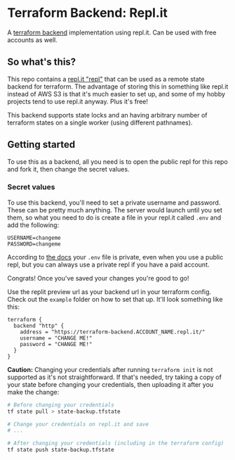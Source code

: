 # Terraform Backend: Repl.it

A [terraform backend](https://www.terraform.io/docs/backends/types/http.html) implementation using repl.it. Can be used with free accounts as well.

## So what's this?

This repo contains a [repl.it "repl"](https://repl.it/site/about) that can be used as a remote state backend for terraform. The advantage of storing this in something like repl.it instead of AWS S3 is that it's much easier to set up, and some of my hobby projects tend to use repl.it anyway. Plus it's free!

This backend supports state locks and an having arbitrary number of terraform states on a single worker (using different pathnames).

## Getting started

To use this as a backend, all you need is to open the public repl for this repo and fork it, then change the secret values.

### Secret values

To use this backend, you'll need to set a private username and password. These can be pretty much anything. The server would launch until you set them, so what you need to do is create a file in your repl.it called `.env` and add the following:

```
USERNAME=changeme
PASSWORD=changeme
```

According to [the docs](https://docs.repl.it/repls/secret-keys) your `.env` file is private, even when you use a public repl, but you can always use a private repl if you have a paid account.

Congrats! Once you've saved your changes you're good to go!

Use the replit preview url as your backend url in your terraform config. Check out the `example` folder on how to set that up. It'll look something like this:

```hcl
terraform {
  backend "http" {
    address = "https://terraform-backend.ACCOUNT_NAME.repl.it/"
    username = "CHANGE ME!"
    password = "CHANGE ME!"
  }
}
```

**Caution:** Changing your credentials after running `terraform init` is not supported as it's not straightforward. If that's needed, try taking a copy of your state before changing your credentials, then uploading it after you make the change:

```sh
# Before changing your credentials
tf state pull > state-backup.tfstate

# Change your credentials on repl.it and save
# ...

# After changing your credentials (including in the terraform config)
tf state push state-backup.tfstate
```
